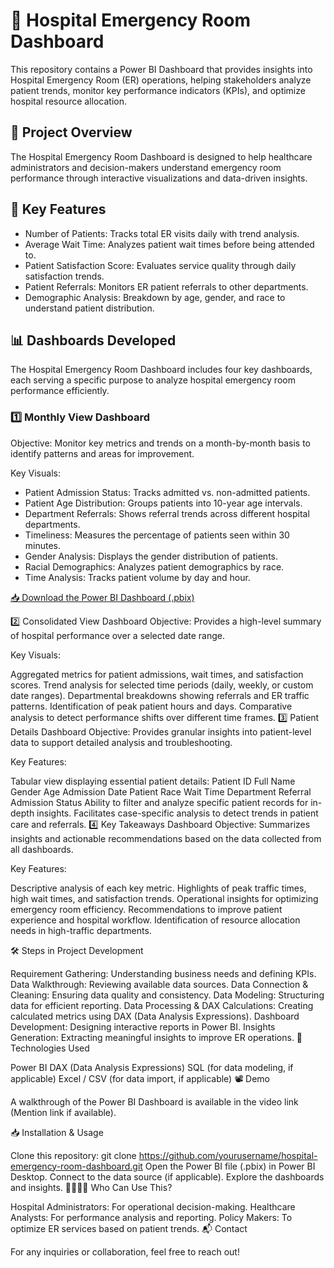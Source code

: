 # 🏥 Hospital Emergency Room Dashboard

This repository contains a Power BI Dashboard that provides insights into Hospital  Emergency Room (ER) operations, helping stakeholders analyze patient trends, monitor key performance indicators (KPIs), and optimize hospital resource allocation.

## 📌 Project Overview

The Hospital Emergency Room Dashboard is designed to help healthcare administrators and decision-makers understand emergency room performance through interactive visualizations and data-driven insights.

## 🚀 Key Features
* Number of Patients: Tracks total ER visits daily with trend analysis.
* Average Wait Time: Analyzes patient wait times before being attended to.
* Patient Satisfaction Score: Evaluates service quality through daily satisfaction trends.
* Patient Referrals: Monitors ER patient referrals to other departments.
* Demographic Analysis: Breakdown by age, gender, and race to understand patient distribution.
  
## 📊 Dashboards Developed
The Hospital Emergency Room Dashboard includes four key dashboards, each serving a specific purpose to analyze hospital emergency room performance efficiently.

### 1️⃣ Monthly View Dashboard
Objective: Monitor key metrics and trends on a month-by-month basis to identify patterns and areas for improvement.

Key Visuals:

* Patient Admission Status: Tracks admitted vs. non-admitted patients.
* Patient Age Distribution: Groups patients into 10-year age intervals.
* Department Referrals: Shows referral trends across different hospital departments.
* Timeliness: Measures the percentage of patients seen within 30 minutes.
* Gender Analysis: Displays the gender distribution of patients.
* Racial Demographics: Analyzes patient demographics by race.
* Time Analysis: Tracks patient volume by day and hour.

[📥 Download the Power BI Dashboard (.pbix)](https://github.com/karishmasharma/Power-Bi-Projects/commit/668664fff2492cf2f011bd99082001b79d5ca168)  

2️⃣ Consolidated View Dashboard
Objective: Provides a high-level summary of hospital performance over a selected date range.

Key Visuals:

Aggregated metrics for patient admissions, wait times, and satisfaction scores.
Trend analysis for selected time periods (daily, weekly, or custom date ranges).
Departmental breakdowns showing referrals and ER traffic patterns.
Identification of peak patient hours and days.
Comparative analysis to detect performance shifts over different time frames.
3️⃣ Patient Details Dashboard
Objective: Provides granular insights into patient-level data to support detailed analysis and troubleshooting.

Key Features:

Tabular view displaying essential patient details:
Patient ID
Full Name
Gender
Age
Admission Date
Patient Race
Wait Time
Department Referral
Admission Status
Ability to filter and analyze specific patient records for in-depth insights.
Facilitates case-specific analysis to detect trends in patient care and referrals.
4️⃣ Key Takeaways Dashboard
Objective: Summarizes insights and actionable recommendations based on the data collected from all dashboards.

Key Features:

Descriptive analysis of each key metric.
Highlights of peak traffic times, high wait times, and satisfaction trends.
Operational insights for optimizing emergency room efficiency.
Recommendations to improve patient experience and hospital workflow.
Identification of resource allocation needs in high-traffic departments.






🛠️ Steps in Project Development

Requirement Gathering: Understanding business needs and defining KPIs.
Data Walkthrough: Reviewing available data sources.
Data Connection & Cleaning: Ensuring data quality and consistency.
Data Modeling: Structuring data for efficient reporting.
Data Processing & DAX Calculations: Creating calculated metrics using DAX (Data Analysis Expressions).
Dashboard Development: Designing interactive reports in Power BI.
Insights Generation: Extracting meaningful insights to improve ER operations.
📌 Technologies Used

Power BI
DAX (Data Analysis Expressions)
SQL (for data modeling, if applicable)
Excel / CSV (for data import, if applicable)
📽️ Demo

A walkthrough of the Power BI Dashboard is available in the video link (Mention link if available).

📥 Installation & Usage

Clone this repository:
git clone https://github.com/yourusername/hospital-emergency-room-dashboard.git
Open the Power BI file (.pbix) in Power BI Desktop.
Connect to the data source (if applicable).
Explore the dashboards and insights.
👩‍⚕️👨‍⚕️ Who Can Use This?

Hospital Administrators: For operational decision-making.
Healthcare Analysts: For performance analysis and reporting.
Policy Makers: To optimize ER services based on patient trends.
📬 Contact

For any inquiries or collaboration, feel free to reach out!
